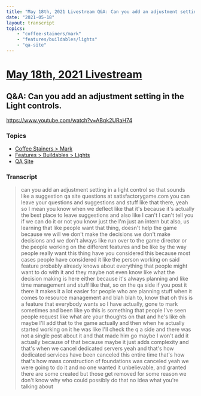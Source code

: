 ```yaml
---
title: "May 18th, 2021 Livestream Q&A: Can you add an adjustment setting in the Light controls."
date: "2021-05-18"
layout: transcript
topics:
    - "coffee-stainers/mark"
    - "features/buildables/lights"
    - "qa-site"
---
```

# [May 18th, 2021 Livestream](../2021-05-18.md)
## Q&A: Can you add an adjustment setting in the Light controls.
https://www.youtube.com/watch?v=ABqk2URaH74

### Topics
* [Coffee Stainers > Mark](../topics/coffee-stainers/mark.md)
* [Features > Buildables > Lights](../topics/features/buildables/lights.md)
* [QA Site](../topics/qa-site.md)

### Transcript

> can you add an adjustment setting in a light control so that sounds like a suggestion qa site questions at satisfactorygame.com you can leave your questions and suggestions and stuff like that there, yeah so I mean you know when we deflect like that it's because it's actually the best place to leave suggestions and also like I can't I can't tell you if we can do it or not you know just the I'm just an intern but also, us learning that like people want that thing, doesn't help the game because we will we don't make the decisions we don't make decisions and we don't always like run over to the game director or the people working on the different features and be like by the way people really want this thing have you considered this because most cases people have considered it like the person working on said feature probably already knows about everything that people might want to do with it and they maybe not even know like what the decision making is here either because it's always planning and like time management and stuff like that, so on the qa side if you post it there it makes it a lot easier for people who are planning stuff when it comes to resource management and blah blah to, know that oh this is a feature that everybody wants so I have actually, gone to mark sometimes and been like yo this is something that people I've seen people request like what are your thoughts on that and he's like oh maybe I'll add that to the game actually and then when he actually started working on it he was like I'll check the q a side and there was not a single post about it and that made him go maybe I won't add it actually because of that because maybe it just adds complexity and that's when we cancel dedicated servers yeah and that's how dedicated services have been canceled this entire time that's how that's how mass construction of foundations was canceled yeah we were going to do it and no one wanted it unbelievable, and granted there are some created but those get removed for some reason we don't know why who could possibly do that no idea what you're talking about
